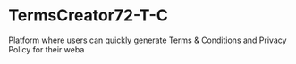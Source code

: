 # TermsCreator72-T-C
Platform where users can quickly generate Terms &amp; Conditions and Privacy Policy for their weba
